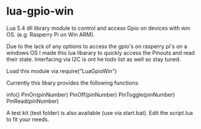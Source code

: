 # lua-gpio-win
Lua 5.4 dll library module to control and access Gpio on devices with win OS. (e.g. Rasperry Pi on Win ARM).

Due to the lack of any options to access the gpio's on rasperry pi's on a windows OS I made this lua libarary
to quickly access the Pinouts and read their state. Interfacing via I2C is ont he todo list as well so stay tuned.

Load this module via require("LuaGpioWin")

Currently this libary provides the following functions:

info()
PinOn(pinNumber)
PinOff(pinNumber)
PinToggle(pinNumber)
PinRead(pinNumber)

A test kit (test folder) is also available (use via start.bat). Edit the script.lua to fit your needs.
